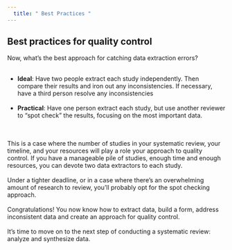 ```yaml
---
  title: " Best Practices "
---
```



## Best practices for quality control


Now, what’s the best approach for catching data extraction errors?
<br><br>

- **Ideal**: Have two people extract each study independently. Then compare their results and iron out any inconsistencies. If necessary, have a third person resolve any inconsistencies<br><br>
- **Practical**: Have one person extract each study, but use another reviewer to “spot check” the results, focusing on the most important data.

<br><br>
This is a case where the number of studies in your systematic review, your timeline, and your resources will play a role your approach to quality control. If you have a manageable pile of studies, enough time and enough resources, you can devote two data extractors to each study. 
<br><br>
Under a tighter deadline, or in a case where there’s an overwhelming amount of research to review, you’ll probably opt for the spot checking approach.
<br><br>
Congratulations! You now know how to extract data, build a form, address inconsistent data and create an approach for quality control. 
<br><br>
It’s time to move on to the next step of conducting a systematic review: analyze and synthesize data.

